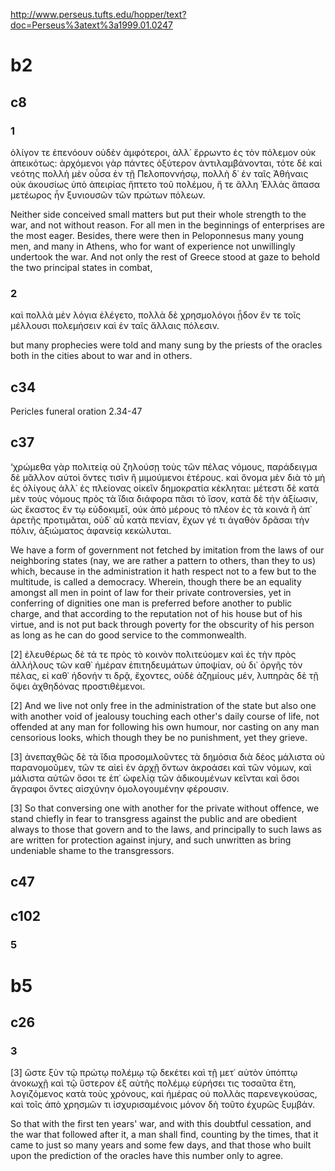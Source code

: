 
http://www.perseus.tufts.edu/hopper/text?doc=Perseus%3atext%3a1999.01.0247
# b2
## c8
### 1
ὀλίγον τε ἐπενόουν οὐδὲν ἀμφότεροι, ἀλλ᾽ ἔρρωντο ἐς τὸν πόλεμον οὐκ ἀπεικότως: ἀρχόμενοι γὰρ πάντες ὀξύτερον ἀντιλαμβάνονται, τότε δὲ καὶ νεότης πολλὴ μὲν οὖσα ἐν τῇ Πελοποννήσῳ, πολλὴ δ᾽ ἐν ταῖς Ἀθήναις οὐκ ἀκουσίως ὑπὸ ἀπειρίας ἥπτετο τοῦ πολέμου, ἥ τε ἄλλη Ἑλλὰς ἅπασα μετέωρος ἦν ξυνιουσῶν τῶν πρώτων πόλεων.

Neither side conceived small matters but put their whole strength to the war, and not without reason. For all men in the beginnings of enterprises are the most eager. Besides, there were then in Peloponnesus many young men, and many in Athens, who for want of experience not unwillingly undertook the war. And not only the rest of Greece stood at gaze to behold the two principal states in combat, 
### 2
καὶ πολλὰ μὲν λόγια ἐλέγετο, πολλὰ δὲ χρησμολόγοι ᾖδον ἔν τε τοῖς μέλλουσι πολεμήσειν καὶ ἐν ταῖς ἄλλαις πόλεσιν. 

but many prophecies were told and many sung by the priests of the oracles both in the cities about to war and in others. 
## c34
Pericles funeral oration 2.34-47
## c37
‘χρώμεθα γὰρ πολιτείᾳ οὐ ζηλούσῃ τοὺς τῶν πέλας νόμους, παράδειγμα δὲ μᾶλλον αὐτοὶ ὄντες τισὶν ἢ μιμούμενοι ἑτέρους. καὶ ὄνομα μὲν διὰ τὸ μὴ ἐς ὀλίγους ἀλλ᾽ ἐς πλείονας οἰκεῖν δημοκρατία κέκληται: μέτεστι δὲ κατὰ μὲν τοὺς νόμους πρὸς τὰ ἴδια διάφορα πᾶσι τὸ ἴσον, κατὰ δὲ τὴν ἀξίωσιν, ὡς ἕκαστος ἔν τῳ εὐδοκιμεῖ, οὐκ ἀπὸ μέρους τὸ πλέον ἐς τὰ κοινὰ ἢ ἀπ᾽ ἀρετῆς προτιμᾶται, οὐδ᾽ αὖ κατὰ πενίαν, ἔχων γέ τι ἀγαθὸν δρᾶσαι τὴν πόλιν, ἀξιώματος ἀφανείᾳ κεκώλυται. 

We have a form of government not fetched by imitation from the laws of our neighboring states (nay, we are rather a pattern to others, than they to us) which, because in the administration it hath respect not to a few but to the multitude, is called a democracy. Wherein, though there be an equality amongst all men in point of law for their private controversies, yet in conferring of dignities one man is preferred before another to public charge, and that according to the reputation not of his house but of his virtue, and is not put back through poverty for the obscurity of his person as long as he can do good service to the commonwealth. 

[2] ἐλευθέρως δὲ τά τε πρὸς τὸ κοινὸν πολιτεύομεν καὶ ἐς τὴν πρὸς ἀλλήλους τῶν καθ᾽ ἡμέραν ἐπιτηδευμάτων ὑποψίαν, οὐ δι᾽ ὀργῆς τὸν πέλας, εἰ καθ᾽ ἡδονήν τι δρᾷ, ἔχοντες, οὐδὲ ἀζημίους μέν, λυπηρὰς δὲ τῇ ὄψει ἀχθηδόνας προστιθέμενοι. 

[2] And we live not only free in the administration of the state but also one with another void of jealousy touching each other's daily course of life, not offended at any man for following his own humour, nor casting on any man censorious looks, which though they be no punishment, yet they grieve. 

[3] ἀνεπαχθῶς δὲ τὰ ἴδια προσομιλοῦντες τὰ δημόσια διὰ δέος μάλιστα οὐ παρανομοῦμεν, τῶν τε αἰεὶ ἐν ἀρχῇ ὄντων ἀκροάσει καὶ τῶν νόμων, καὶ μάλιστα αὐτῶν ὅσοι τε ἐπ᾽ ὠφελίᾳ τῶν ἀδικουμένων κεῖνται καὶ ὅσοι ἄγραφοι ὄντες αἰσχύνην ὁμολογουμένην φέρουσιν.

[3] So that conversing one with another for the private without offence, we stand chiefly in fear to transgress against the public and are obedient always to those that govern and to the laws, and principally to such laws as are written for protection against injury, and such unwritten as bring undeniable shame to the transgressors.
## c47
## c102
### 5

# b5
## c26
### 3
[3] ὥστε ξὺν τῷ πρώτῳ πολέμῳ τῷ δεκέτει καὶ τῇ μετ᾽ αὐτὸν ὑπόπτῳ ἀνοκωχῇ καὶ τῷ ὕστερον ἐξ αὐτῆς πολέμῳ εὑρήσει τις τοσαῦτα ἔτη, λογιζόμενος κατὰ τοὺς χρόνους, καὶ ἡμέρας οὐ πολλὰς παρενεγκούσας, καὶ τοῖς ἀπὸ χρησμῶν τι ἰσχυρισαμένοις μόνον δὴ τοῦτο ἐχυρῶς ξυμβάν. 

So that with the first ten years' war, and with this doubtful cessation, and the war that followed after it, a man shall find, counting by the times, that it came to just so many years and some few days, and that those who built upon the prediction of the oracles have this number only to agree.